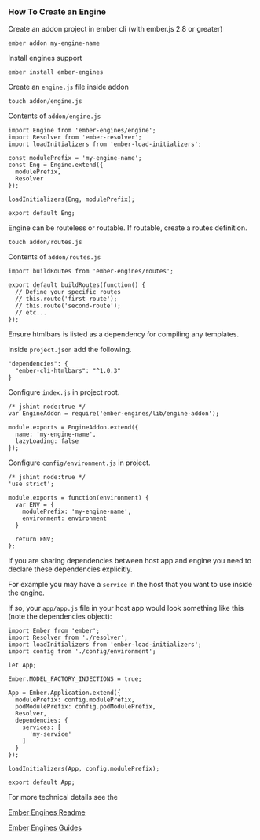 ### How To Create an Engine

Create an addon project in ember cli (with ember.js 2.8 or greater)

```
ember addon my-engine-name
```

Install engines support
```
ember install ember-engines
```

Create an `engine.js` file inside addon

```
touch addon/engine.js
```

Contents of `addon/engine.js`
```
import Engine from 'ember-engines/engine';
import Resolver from 'ember-resolver';
import loadInitializers from 'ember-load-initializers';

const modulePrefix = 'my-engine-name';
const Eng = Engine.extend({
  modulePrefix,
  Resolver
});

loadInitializers(Eng, modulePrefix);

export default Eng;

```

Engine can be routeless or routable. If routable, create a routes definition.

```
touch addon/routes.js
```

Contents of `addon/routes.js`

```
import buildRoutes from 'ember-engines/routes';

export default buildRoutes(function() {
  // Define your specific routes
  // this.route('first-route');
  // this.route('second-route');
  // etc...
});
```

Ensure htmlbars is listed as a dependency for compiling any templates.

Inside `project.json` add the following.

```
"dependencies": {
  "ember-cli-htmlbars": "^1.0.3"
}
```

Configure `index.js` in project root.

```
/* jshint node:true */
var EngineAddon = require('ember-engines/lib/engine-addon');

module.exports = EngineAddon.extend({
  name: 'my-engine-name',
  lazyLoading: false
});
```

Configure `config/environment.js` in project.

```
/* jshint node:true */
'use strict';

module.exports = function(environment) {
  var ENV = {
    modulePrefix: 'my-engine-name',
    environment: environment
  }

  return ENV;
};

```

If you are sharing dependencies between host app and engine you need to declare these dependencies explicitly.

For example you may have a `service` in the host that you want to use inside the engine.

If so, your `app/app.js` file in your host app would look something like this (note the dependencies object):

```
import Ember from 'ember';
import Resolver from './resolver';
import loadInitializers from 'ember-load-initializers';
import config from './config/environment';

let App;

Ember.MODEL_FACTORY_INJECTIONS = true;

App = Ember.Application.extend({
  modulePrefix: config.modulePrefix,
  podModulePrefix: config.podModulePrefix,
  Resolver,
  dependencies: {
    services: [
      'my-service'
    ]
  }
});

loadInitializers(App, config.modulePrefix);

export default App;
```

For more technical details see the

[Ember Engines Readme](https://github.com/dgeb/ember-engines/blob/master/README.md)

[Ember Engines Guides](https://github.com/dgeb/ember-engines/blob/master/guides/01-introduction.md)
